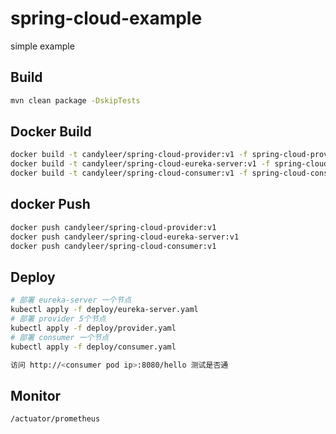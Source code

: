 # spring-cloud-example
simple example
## Build
```bash
mvn clean package -DskipTests
```

## Docker Build
```bash
docker build -t candyleer/spring-cloud-provider:v1 -f spring-cloud-provider/Dockerfile  ./spring-cloud-provider/
docker build -t candyleer/spring-cloud-eureka-server:v1 -f spring-cloud-eureka-server/Dockerfile  ./spring-cloud-eureka-server/
docker build -t candyleer/spring-cloud-consumer:v1 -f spring-cloud-consumer/Dockerfile  ./spring-cloud-consumer/

```

## docker Push
```bash
docker push candyleer/spring-cloud-provider:v1
docker push candyleer/spring-cloud-eureka-server:v1
docker push candyleer/spring-cloud-consumer:v1
```

## Deploy
```bash
# 部署 eureka-server 一个节点
kubectl apply -f deploy/eureka-server.yaml
# 部署 provider 5个节点
kubectl apply -f deploy/provider.yaml
# 部署 consumer 一个节点
kubectl apply -f deploy/consumer.yaml

访问 http://<consumer pod ip>:8080/hello 测试是否通
```
## Monitor
```bash
/actuator/prometheus
```

